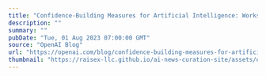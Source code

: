 ```yaml
---
title: "Confidence-Building Measures for Artificial Intelligence: Workshop proceedings"
description: ""
summary: ""
pubDate: "Tue, 01 Aug 2023 07:00:00 GMT"
source: "OpenAI Blog"
url: "https://openai.com/blog/confidence-building-measures-for-artificial-intelligence"
thumbnail: "https://raisex-llc.github.io/ai-news-curation-site/assets/openai_logo.png"
---
```


